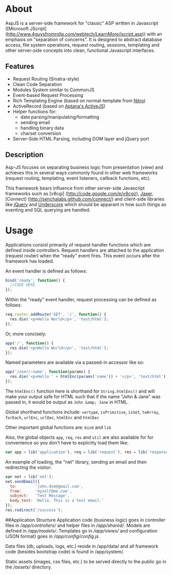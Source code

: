 # About
AspJS is a server-side framework for "classic" ASP written in Javascript ([Microsoft JScript]
(http://www.4guysfromrolla.com/webtech/LearnMore/jscript.asp)) with an emphasis on "separation of
concerns". It is designed to abstract database access, file system operations, request routing,
sessions, templating and other server-side concepts into clean, functional Javascript interfaces.

## Features
+ Request Routing (Sinatra-style)
+ Clean Code Separation
+ Modules System similar to CommonJS
+ Event-based Request Processing
+ Rich Templating Engine (based on normal-template from [Nitro](/gmosx/nitro))
+ ActiveRecord (based on [Aptana's ActiveJS](/aptana/activejs))
+ Helper functions for:
  - date parsing/manipulating/formatting
  - sending email
  - handling binary data
  - charset conversion
+ Server-Side HTML Parsing, including DOM layer and jQuery port

## Description
Asp-JS focuses on separating business logic from presentation (view) and achieves this in several ways
commonly found in other web frameworks (request routing, templating, event listeners,
callback functions, etc).

This framework bears influence from other server-side Javascript frameworks such as [v8cgi]
(http://code.google.com/p/v8cgi/), [Jaxer](http://jaxer.org/), [Connect]
(http://senchalabs.github.com/connect/) and client-side libraries like [jQuery](http://jquery.com/)
and [Underscore](http://documentcloud.github.com/underscore/) which should be apparant in
how such things as eventing and SQL querying are handled.

# Usage
Applications consist primarily of request handler functions which are defined inside controllers.
Request handlers are attached to the application (request router) when the "ready" event fires. This
event occurs after the framework has loaded.

An event handler is defined as follows:

```javascript
bind('ready', function() {
  //CODE HERE
});
```

Within the "ready" event handler, request processing can be defined as follows:

```javascript
req.router.addRoute('GET', '/', function() {
  res.die('<p>Hello World</p>', 'text/html');
});
```

Or, more concisely:

```javascript
app('/', function() {
  res.die('<p>Hello World</p>', 'text/html');
});
```

Named parameters are available via a passed-in accessor like so:

```javascript
app('/user/:name', function(params) {
  res.die('<p>Hello ' + htmlEnc(params('name')) + '</p>', 'text/html');
});
```


The `htmlEnc()` function here is shorthand for `String.htmlEnc()` and will make your output safe for
HTML such that if the name "John & Jane" was passed in, it would be output as `John &amp; Jane` in
HTML.

Global shorthand functions include: `vartype`, `isPrimitive`, `isSet`, `toArray`, `forEach`,
`urlEnc`, `urlDec`, `htmlEnc` and `htmlDec`

Other important global functions are: `bind` and `lib`

Also, the global objects `app`, `req`, `res` and `util` are also available for for convenience so you
don't have to explicitly load them like:

```javascript
var app = lib('application'), req = lib('request'), res = lib('response'), util = lib('util');
```

An example of loading, the "net" library, sending an email and then redirecting the visitor:

```javascript
var net = lib('net');
net.sendEmail({
  to:        'john.doe@gmail.com',
  from:      'myself@me.com',
  subject:   'Test Message',
  body_text: 'Hello. This is a test email.'
});
res.redirect('/success');
```

##Application Structure
Application code (business logic) goes in controller files in _/app/controllers/_  and helper files
in _/app/shared/_. Models are defined in _/app/models/_. Templates go in _/app/views/_ and
configuration (JSON format) goes in _/app/config/config.js_.

Data files (db, uploads, logs, etc.) reside in /app/data/ and all framework code (besides bootstrap
code) is found in /app/system/.

Static assets (images, css files, etc.) to be served directly to the public go in the _/assets/_
directory.


